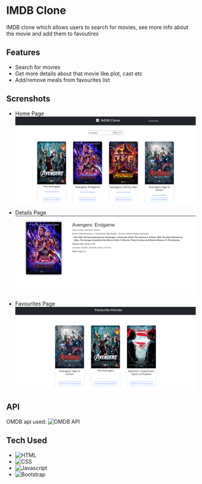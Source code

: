 # IMDB Clone

IMDB clone which allows users to search for movies, see more info about the movie and add them to favoutires

## Features

- Search for movies
- Get more details about that movie like plot, cast etc
- Add/remove meals from favourites list

## Screnshots

- Home Page
  ![Home Page](/images/home_page.png)

- Details Page
  ![Details](/images/movie_details.png)

- Favourites Page
  ![Favourites](/images/favourite_movies.png)

## API

OMDB api used: ![OMDB API](https://www.omdbapi.com)

## Tech Used

- ![HTML](https://www.w3schools.com/html/)
- ![CSS](https://www.w3schools.com/css/)
- ![Javascript](https://www.w3schools.com/js/)
- ![Bootstrap](https://getbootstrap.com/)
